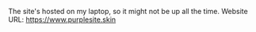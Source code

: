 The site's hosted on my laptop, so it might not be up all the time.
Website URL:
  https://www.purplesite.skin

